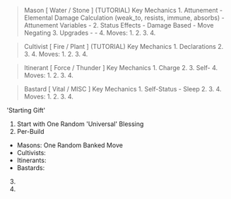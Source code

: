 > Mason         [ Water / Stone ]
(TUTORIAL)
  Key Mechanics
    1. Attunement
    - Elemental Damage Calculation (weak_to, resists, immune, absorbs)
    - Attunement Variables
    - 
    2. Status Effects
    - Damage Based
    - Move Negating
    3. Upgrades
    - 
    - 
    4. 
  Moves:
    1. 
    2. 
    3. 
    4. 

> Cultivist     [ Fire / Plant ]
(TUTORIAL)
  Key Mechanics
    1. Declarations
    2. 
    3. 
    4. 
  Moves:
    1. 
    2. 
    3. 
    4. 

> Itinerant     [ Force / Thunder ]
  Key Mechanics
    1. Charge
    2. 
    3. Self-
    4. 
  Moves:
    1. 
    2. 
    3. 
    4. 

> Bastard       [ Vital / MISC ]
  Key Mechanics
    1. Self-Status
    - Sleep
    2. 
    3. 
    4. 
  Moves:
    1. 
    2. 
    3. 
    4. 

'Starting Gift'
  1. Start with One Random 'Universal' Blessing
  2. Per-Build
  - Masons:         One Random Banked Move
  - Cultivists:     
  - Itinerants:     
  - Bastards:       
  3. 
  4. 
